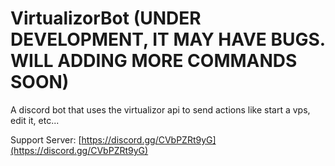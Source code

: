 # VirtualizorBot (UNDER DEVELOPMENT, IT MAY HAVE BUGS. WILL ADDING MORE COMMANDS SOON)
A discord bot that uses the virtualizor api to send actions like start a vps, edit it, etc...


 Support Server: [https://discord.gg/CVbPZRt9yG](https://discord.gg/CVbPZRt9yG)
